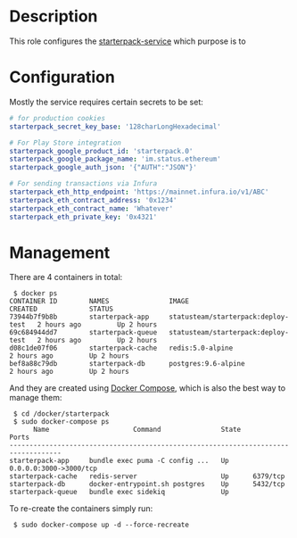 # Description

This role configures the [starterpack-service](https://github.com/status-im/starterpack-service) which purpose is to 

# Configuration

Mostly the service requires certain secrets to be set:
```yaml
# for production cookies
starterpack_secret_key_base: '128charLongHexadecimal'

# For Play Store integration
starterpack_google_product_id: 'starterpack.0'
starterpack_google_package_name: 'im.status.ethereum'
starterpack_google_auth_json: '{"AUTH":"JSON"}'

# For sending transactions via Infura
starterpack_eth_http_endpoint: 'https://mainnet.infura.io/v1/ABC'
starterpack_eth_contract_address: '0x1234'
starterpack_eth_contract_name: 'Whatever'
starterpack_eth_private_key: '0x4321'
```

# Management

There are 4 containers in total:
```
 $ docker ps
CONTAINER ID        NAMES               IMAGE                                CREATED             STATUS
73944b7f9b8b        starterpack-app     statusteam/starterpack:deploy-test   2 hours ago         Up 2 hours
69c684944dd7        starterpack-queue   statusteam/starterpack:deploy-test   2 hours ago         Up 2 hours
d08c1de07f06        starterpack-cache   redis:5.0-alpine                     2 hours ago         Up 2 hours
bef8a88c79db        starterpack-db      postgres:9.6-alpine                  2 hours ago         Up 2 hours
```

And they are created using [Docker Compose](https://docs.docker.com/compose/), which is also the best way to manage them:
```
 $ cd /docker/starterpack
 $ sudo docker-compose ps  
      Name                     Command               State           Ports         
-----------------------------------------------------------------------------------
starterpack-app     bundle exec puma -C config ...   Up      0.0.0.0:3000->3000/tcp
starterpack-cache   redis-server                     Up      6379/tcp              
starterpack-db      docker-entrypoint.sh postgres    Up      5432/tcp              
starterpack-queue   bundle exec sidekiq              Up
```
To re-create the containers simply run:
```
 $ sudo docker-compose up -d --force-recreate
```
